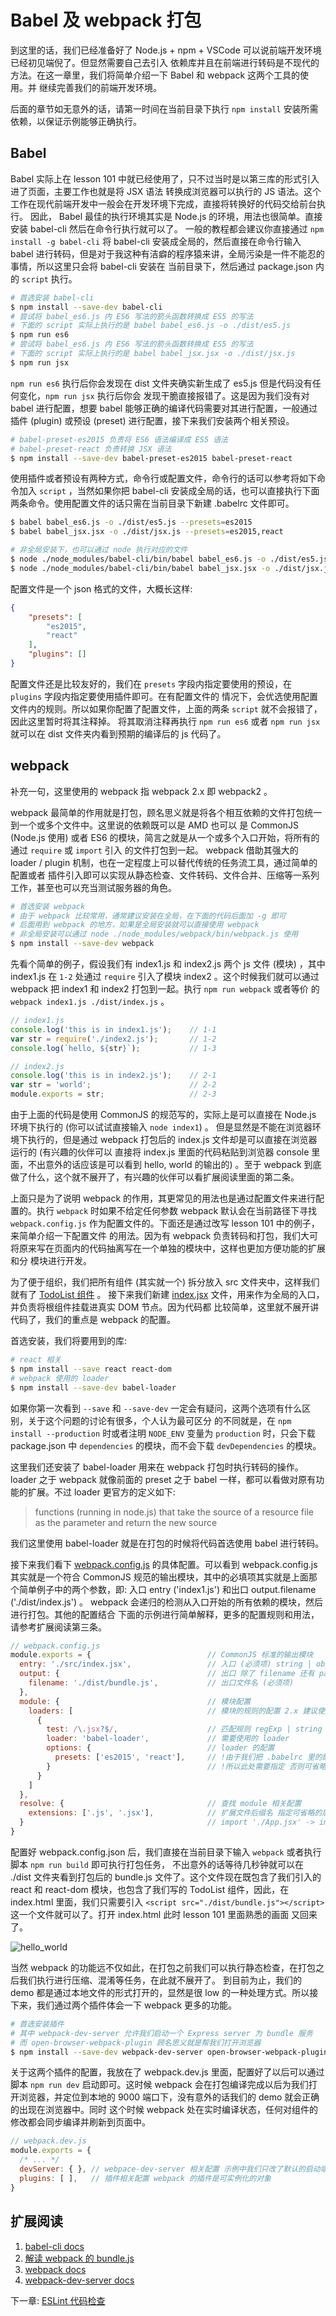 # Babel 及 webpack 打包

到这里的话，我们已经准备好了 Node.js + npm + VSCode 可以说前端开发环境已经初见端倪了。但显然需要自己去引入
依赖库并且在前端进行转码是不现代的方法。在这一章里，我们将简单介绍一下 Babel 和 webpack 这两个工具的使用。并
继续完善我们的前端开发环境。

后面的章节如无意外的话，请第一时间在当前目录下执行 `npm install` 安装所需依赖，以保证示例能够正确执行。

## Babel

Babel 实际上在 lesson 101 中就已经使用了，只不过当时是以第三库的形式引入进了页面，主要工作也就是将 JSX 语法
转换成浏览器可以执行的 JS 语法。这个工作在现代前端开发中一般会在开发环境下完成，直接将转换好的代码交给前台执行。
因此， Babel 最佳的执行环境其实是 Node.js 的环境，用法也很简单。直接安装 babel-cli 然后在命令行执行就可以了。
一般的教程都会建议你直接通过 `npm install -g babel-cli` 将 babel-cli 安装成全局的，然后直接在命令行输入 
babel 进行转码，但是对于我这种有洁癖的程序猿来讲，全局污染是一件不能忍的事情，所以这里只会将 babel-cli 安装在
当前目录下，然后通过 package.json 内的 `script` 执行。

```bash
# 首选安装 babel-cli
$ npm install --save-dev babel-cli
# 尝试将 babel_es6.js 内 ES6 写法的箭头函数转换成 ES5 的写法
# 下面的 script 实际上执行的是 babel babel_es6.js -o ./dist/es5.js
$ npm run es6
# 尝试将 babel_es6.js 内 ES6 写法的箭头函数转换成 ES5 的写法
# 下面的 script 实际上执行的是 babel babel_jsx.jsx -o ./dist/jsx.js
$ npm run jsx
```

`npm run es6` 执行后你会发现在 dist 文件夹确实新生成了 es5.js 但是代码没有任何变化，`npm run jsx` 执行后你会
发现干脆直接报错了。这是因为我们没有对 babel 进行配置，想要 babel 能够正确的编译代码需要对其进行配置，一般通过插件 
(plugin) 或预设 (preset) 进行配置，接下来我们安装两个相关预设。

```bash
# babel-preset-es2015 负责将 ES6 语法编译成 ES5 语法
# babel-preset-react 负责转换 JSX 语法
$ npm install --save-dev babel-preset-es2015 babel-preset-react
```

使用插件或者预设有两种方式，命令行或配置文件，命令行的话可以参考将如下命令加入 `script` ，当然如果你把 babel-cli 
安装成全局的话，也可以直接执行下面两条命令。使用配置文件的话只需在当前目录下新建 .babelrc 文件即可。

```bash
$ babel babel_es6.js -o ./dist/es5.js --presets=es2015
$ babel babel_jsx.jsx -o ./dist/jsx.js --presets=es2015,react

# 非全局安装下，也可以通过 node 执行对应的文件
$ node ./node_modules/babel-cli/bin/babel babel_es6.js -o ./dist/es5.js --presets=es2015
$ node ./node_modules/babel-cli/bin/babel babel_jsx.jsx -o ./dist/jsx.js --presets=es2015,react
```

配置文件是一个 json 格式的文件，大概长这样:

```json
{
    "presets": [
        "es2015",
        "react"
    ],
    "plugins": []
}
```

配置文件还是比较友好的，我们在 `presets` 字段内指定要使用的预设，在 `plugins` 字段内指定要使用插件即可。在有配置文件的
情况下，会优选使用配置文件内的规则。所以如果你配置了配置文件，上面的两条 `script` 就不会报错了，因此这里暂时将其注释掉。
将其取消注释再执行 `npm run es6` 或者 `npm run jsx` 就可以在 dist 文件夹内看到预期的编译后的 js 代码了。

## webpack

补充一句，这里使用的 webpack 指 webpack 2.x 即 webpack2 。

webpack 最简单的作用就是打包，顾名思义就是将各个相互依赖的文件打包统一到一个或多个文件中。这里说的依赖既可以是 AMD 也可以
是 CommonJS (Node.js 使用) 或者 ES6 的模块，简言之就是从一个或多个入口开始，将所有的通过 `require` 或 `import` 引入
的文件打包到一起。 webpack 借助其强大的 loader / plugin 机制，也在一定程度上可以替代传统的任务流工具，通过简单的配置或者
插件引入即可以实现从静态检查、文件转码、文件合并、压缩等一系列工作，甚至也可以充当测试服务器的角色。

```bash
# 首选安装 webpack
# 由于 webpack 比较常用，通常建议安装在全局，在下面的代码后面加 -g 即可
# 后面用到 webpack 的地方，如果是全局安装就可以直接使用 webpack
# 非全局安装可以通过 node ./node_modules/webpack/bin/webpack.js 使用
$ npm install --save-dev webpack
```

先看个简单的例子，假设我们有 index1.js 和 index2.js 两个 js 文件 (模块) ，其中 index1.js 在 `1-2` 处通过 `require` 
引入了模块 index2 。这个时候我们就可以通过 webpack 把 index1 和 index2 打包到一起。执行 `npm run webpack` 或者等价
的 `webpack index1.js ./dist/index.js` 。

```javascript
// index1.js
console.log('this is in index1.js');    // 1-1
var str = require('./index2.js');       // 1-2
console.log(`hello, ${str}`);           // 1-3

// index2.js
console.log('this is in index2.js');    // 2-1
var str = 'world';                      // 2-2
module.exports = str;                   // 2-3
```

由于上面的代码是使用 CommonJS 的规范写的，实际上是可以直接在 Node.js 环境下执行的 (你可以试试直接输入 `node index1`) 。
但是显然是不能在浏览器环境下执行的，但是通过 webpack 打包后的 index.js 文件却是可以直接在浏览器运行的 (有兴趣的伙伴可以
直接将 index.js 里面的代码粘贴到浏览器 console 里面，不出意外的话应该是可以看到 hello, world 的输出的) 。至于 webpack 
到底做了什么，这个就不展开了，有兴趣的伙伴可以看扩展阅读里面的第二条。

上面只是为了说明 webpack 的作用，其更常见的用法也是通过配置文件来进行配置的。执行 `webpack` 时如果不给定任何参数 webpack 
默认会在当前路径下寻找 `webpack.config.js` 作为配置文件的。下面还是通过改写 lesson 101 中的例子，来简单介绍一下配置文件
的用法。因为有 webpack 负责转码和打包，我们大可将原来写在页面内的代码抽离写在一个单独的模块中，这样也更加方便功能的扩展和分
模块进行开发。

为了便于组织，我们把所有组件 (其实就一个) 拆分放入 src 文件夹中，这样我们就有了 [TodoList 组件](./src/TodoList.jsx) 。
接下来我们新建 [index.jsx](./src/index.jsx) 文件，用来作为全局的入口，并负责将根组件挂载进真实 DOM 节点。因为代码都
比较简单，这里就不展开讲代码了，我们的重点是 webpack 的配置。

首选安装，我们将要用到的库:

```bash
# react 相关
$ npm install --save react react-dom
# webpack 使用的 loader
$ npm install --save-dev babel-loader
```

如果你第一次看到 `--save` 和 `--save-dev` 一定会有疑问，这两个选项有什么区别，关于这个问题的讨论有很多，个人认为最可区分
的不同就是，在 `npm install --production` 时或者注明 `NODE_ENV` 变量为 `production` 时，只会下载 package.json 
中 `dependencies` 的模块，而不会下载 `devDependencies` 的模块。

这里我们还安装了 babel-loader 用来在 webpack 打包时执行转码的操作。 loader 之于 webpack 就像前面的 preset 之于 
babel 一样，都可以看做对原有功能的扩展。不过 loader 更官方的定义如下:

> functions (running in node.js) that take the source of a resource file as the parameter and return 
the new source

我们这里使用 babel-loader 就是在打包的时候将代码首选使用 babel 进行转码。

接下来我们看下 [webpack.config.js](./webpack.config.js) 的具体配置。可以看到 webpack.config.js 其实就是一个符合 
CommonJS 规范的输出模块，其中的必填项其实就是上面那个简单例子中的两个参数，即: 入口 entry ('index1.js') 和出口 
output.filename ('./dist/index.js') 。 webpack 会递归的检测从入口开始的所有依赖的模块，然后进行打包。其他的配置结合
下面的示例进行简单解释，更多的配置规则和用法，请参考扩展阅读第三条。

```javascript
// webpack.config.js
module.exports = {                          // CommonJS 标准的输出模块
  entry: './src/index.jsx',                 // 入口 (必须项) string | object | array
  output: {                                 // 出口 除了 filename 还有 path 等可配置
    filename: './dist/bundle.js',           // 出口文件名 (必须项)
  },
  module: {                                 // 模块配置
    loaders: [                              // 模块的规则的配置 2.x 建议使用 rules 代替 loaders
      {
        test: /\.jsx?$/,                    // 匹配规则 regExp | string
        loader: 'babel-loader',             // 需要使用的 loader
        options: {                          // loader 的配置
          presets: ['es2015', 'react'],     // !由于我们把 .babelrc 里的配置注释掉了
        }                                   // !所以此处需要指定 否则可省略
      }
    ]
  },
  resolve: {                                // 查找 module 相关配置
    extensions: ['.js', '.jsx'],            // 扩展文件后缀名 指定可省略的后缀
  }                                         // import './App.jsx' -> import './App'
}
```

配置好 webpack.config.json 后，我们直接在当前目录下输入 `webpack` 或者执行脚本 `npm run build` 即可执行打包任务，
不出意外的话等待几秒钟就可以在 ./dist 文件夹看到打包后的 bundle.js 文件了。这个文件现在既包含了我们引入的 react 和 
react-dom 模块，也包含了我们写的 TodoList 组件，因此，在 index.html 里面，我们只需要引入 
`<script src="./dist/bundle.js"></script>` 这一个文件就可以了。打开 index.html 此时 lesson 101 里面熟悉的画面
又回来了。

![hello_world](../lesson101/pic/hello_world.png)

当然 webpack 的功能远不仅如此，在打包之前我们可以执行静态检查，在打包之后我们执行进行压缩、混淆等任务，在此就不展开了。
到目前为止，我们的 demo 都是通过本地文件的形式打开的，显然是很 low 的一种处理方式。所以接下来，我们通过两个插件体会一下 
webpack 更多的功能。

```bash
# 首选安装插件
# 其中 webpack-dev-server 允许我们启动一个 Express server 为 bundle 服务
# 而 open-browser-webpack-plugin 顾名思义就是帮我们打开浏览器
$ npm install --save-dev webpack-dev-server open-browser-webpack-plugin
```

关于这两个插件的配置，我放在了 webpack.dev.js 里面，配置好了以后可以通过脚本 `npm run dev` 启动即可。这时候 webpack 
会在打包编译完成以后为我们打开浏览器，并定位到本地的 9000 端口下，没有意外的话我们的 demo 就会正确的出现在浏览器中。同时
这个时候 webpack 处在实时编译状态，任何对组件的修改都会同步编译并刷新到页面中。

```javascript
// webpack.dev.js
module.exports = {
  /* ... */
  devServer: { }, // webpace-dev-server 相关配置 示例中我们只改了默认的启动端口
  plugins: [ ],   // 插件相关配置 webpack 的插件是可实例化的对象
}
```

## 扩展阅读

1. [babel-cli docs](https://babeljs.io/docs/usage/cli/)
1. [解读 webpack 的 bundle.js](http://www.cnblogs.com/venoral/p/6102976.html)
1. [webpack docs](https://webpack.js.org/configuration/)
1. [webpack-dev-server docs](https://webpack.github.io/docs/webpack-dev-server.html)

下一章: [ESLint 代码检查](../lesson104/README.md)
